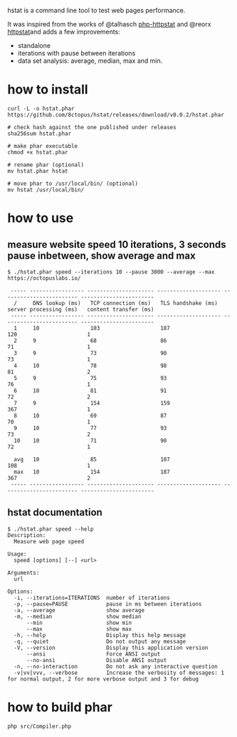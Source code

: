 hstat is a command line tool to test web pages performance.

It was inspired from the works of @talhasch [php-httpstat](https://github.com/talhasch/php-httpstat) and @reorx [httpstat](https://github.com/reorx/httpstat)and adds a few improvements:
- standalone
- iterations with pause between iterations
- data set analysis: average, median, max and min.

# how to install

    curl -L -o hstat.phar https://github.com/8ctopus/hstat/releases/download/v0.0.2/hstat.phar
    
    # check hash against the one published under releases
    sha256sum hstat.phar
    
    # make phar executable
    chmod +x hstat.phar
    
    # rename phar (optional)
    mv hstat.phar hstat
    
    # move phar to /usr/local/bin/ (optional)
    mv hstat /usr/local/bin/
    

# how to use

## measure website speed 10 iterations, 3 seconds pause inbetween, show average and max
    $ ./hstat.phar speed --iterations 10 --pause 3000 --average --max https://octopuslabs.io/

     ----- ----------------- --------------------- -------------------- ------------------------ -----------------------
      /     DNS lookup (ms)   TCP connection (ms)   TLS handshake (ms)   server processing (ms)   content transfer (ms)
     ----- ----------------- --------------------- -------------------- ------------------------ -----------------------
      1     10                103                   187                  120                      1
      2     9                 68                    86                   71                       1
      3     9                 73                    90                   73                       1
      4     10                78                    98                   81                       2
      5     9                 75                    93                   76                       1
      6     10                81                    91                   72                       2
      7     9                 154                   159                  367                      1
      8     10                69                    87                   70                       1
      9     10                77                    93                   73                       2
      10    10                71                    90                   72                       1

      avg   10                85                    107                  108                      1
      max   10                154                   187                  367                      2
     ----- ----------------- --------------------- -------------------- ------------------------ -----------------------

## hstat documentation
    $ ./hstat.phar speed --help
    Description:
      Measure web page speed

    Usage:
      speed [options] [--] <url>

    Arguments:
      url

    Options:
      -i, --iterations=ITERATIONS  number of iterations
      -p, --pause=PAUSE            pause in ms between iterations
      -a, --average                show average
      -m, --median                 show median
          --min                    show min
          --max                    show max
      -h, --help                   Display this help message
      -q, --quiet                  Do not output any message
      -V, --version                Display this application version
          --ansi                   Force ANSI output
          --no-ansi                Disable ANSI output
      -n, --no-interaction         Do not ask any interactive question
      -v|vv|vvv, --verbose         Increase the verbosity of messages: 1 for normal output, 2 for more verbose output and 3 for debug

# how to build phar

    php src/Compiler.php
